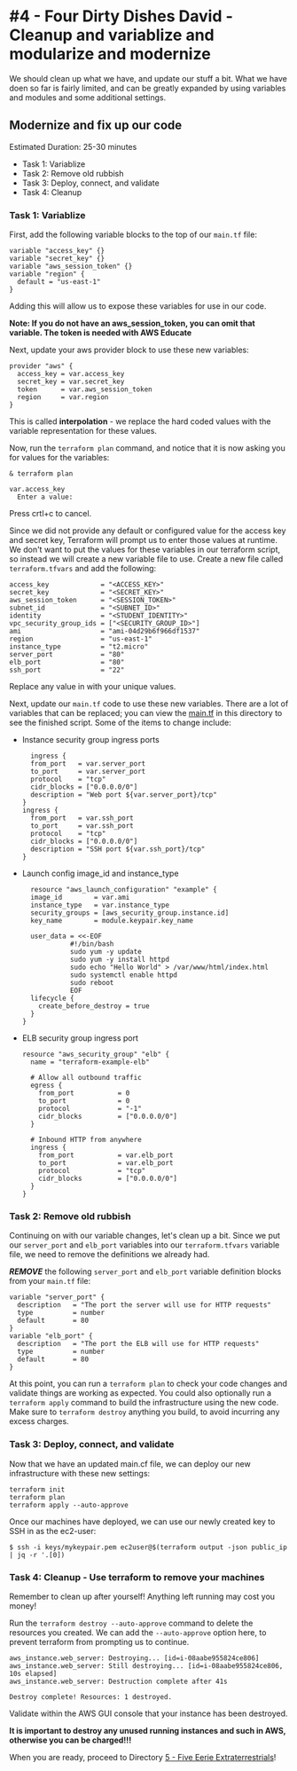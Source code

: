 # #4 - Four Dirty Dishes David - Cleanup and variablize and modularize and modernize

We should clean up what we have, and update our stuff a bit.  What we have doen so far is fairly limited, and can be greatly expanded by using variables and modules and some additional settings.

## Modernize and fix up our code

Estimated Duration: 25-30 minutes

- Task 1: Variablize
- Task 2: Remove old rubbish
- Task 3: Deploy, connect, and validate
- Task 4: Cleanup

### Task 1: Variablize

First, add the following variable blocks to the top of our `main.tf` file:
```hcl
variable "access_key" {}
variable "secret_key" {}
variable "aws_session_token" {}
variable "region" {
  default = "us-east-1"
}
```
Adding this will allow us to expose these variables for use in our code.

**Note: If you do not have an aws_session_token, you can omit that variable.  The token is needed with AWS Educate**

Next, update your aws provider block to use these new variables:
```hcl
provider "aws" {
  access_key = var.access_key
  secret_key = var.secret_key
  token      = var.aws_session_token
  region     = var.region
}
```
This is called **interpolation** - we replace the hard coded values with the variable representation for these values.

Now, run the `terraform plan` command, and notice that it is now asking you for values for the variables:
```
& terraform plan
```
```
var.access_key
  Enter a value:
```
Press crtl+c to cancel.

Since we did not provide any default or configured value for the access key and secret key, Terraform will prompt us to enter those values at runtime.  We don't want to put the values for these variables in our terraform script, so instead we will create a new variable file to use.  Create a new file called `terraform.tfvars` and add the following:
```hcl
access_key             = "<ACCESS_KEY>"
secret_key             = "<SECRET_KEY>"
aws_session_token      = "<SESSION_TOKEN>"
subnet_id              = "<SUBNET_ID>"
identity               = "<STUDENT_IDENTITY>"
vpc_security_group_ids = ["<SECURITY_GROUP_ID>"]
ami                    = "ami-04d29b6f966df1537"
region                 = "us-east-1"
instance_type          = "t2.micro"
server_port            = "80"
elb_port               = "80"
ssh_port               = "22"
```

Replace any value in <brackets> with your unique values.

Next, update our `main.tf` code to use these new variables.  There are a lot of variables that can be replaced; you can view the [main.tf](./main.tf) in this directory to see the finished script.  Some of the items to change include:
- Instance security group ingress ports
  ```hcl
    ingress {
    from_port   = var.server_port
    to_port     = var.server_port
    protocol    = "tcp"
    cidr_blocks = ["0.0.0.0/0"]
    description = "Web port ${var.server_port}/tcp"
  }
  ingress {
    from_port   = var.ssh_port
    to_port     = var.ssh_port
    protocol    = "tcp"
    cidr_blocks = ["0.0.0.0/0"]
    description = "SSH port ${var.ssh_port}/tcp"
  }
  ```

- Launch config image_id and instance_type
  ```hcl
    resource "aws_launch_configuration" "example" {
    image_id        = var.ami
    instance_type   = var.instance_type
    security_groups = [aws_security_group.instance.id]
    key_name        = module.keypair.key_name

    user_data = <<-EOF
              #!/bin/bash
              sudo yum -y update
              sudo yum -y install httpd
              sudo echo "Hello World" > /var/www/html/index.html
              sudo systemctl enable httpd
              sudo reboot
              EOF
    lifecycle {
      create_before_destroy = true
    }
  }
  ```

- ELB security group ingress port
  ```hcl
  resource "aws_security_group" "elb" {
    name = "terraform-example-elb"

    # Allow all outbound traffic
    egress {
      from_port           = 0
      to_port             = 0
      protocol            = "-1"
      cidr_blocks         = ["0.0.0.0/0"]
    }

    # Inbound HTTP from anywhere
    ingress {
      from_port           = var.elb_port
      to_port             = var.elb_port
      protocol            = "tcp"
      cidr_blocks         = ["0.0.0.0/0"]
    }
  }
  ```

### Task 2: Remove old rubbish

Continuing on with our variable changes, let's clean up a bit.  Since we put our `server_port` and `elb_port` variables into our `terraform.tfvars` variable file, we need to remove the definitions we already had.

***REMOVE*** the following `server_port` and `elb_port` variable definition blocks from your `main.tf` file:
```hcl
variable "server_port" {
  description   = "The port the server will use for HTTP requests"
  type          = number
  default       = 80
}
variable "elb_port" {
  description   = "The port the ELB will use for HTTP requests"
  type          = number
  default       = 80
}
```

At this point, you can run a `terraform plan` to check your code changes and validate things are working as expected.
You could also optionally run a `terraform apply` command to build the infrastructure using the new code.  Make sure to `terraform destroy` anything you build, to avoid incurring any excess charges.

### Task 3: Deploy, connect, and validate

Now that we have an updated main.cf file, we can deploy our new infrastructure with these new settings:

```shell
terraform init
terraform plan
terraform apply --auto-approve
```

Once our machines have deployed, we can use our newly created key to SSH in as the ec2-user:

`$ ssh -i keys/mykeypair.pem ec2user@$(terraform output -json public_ip | jq -r '.[0])`

### Task 4: Cleanup - Use terraform to remove your machines

Remember to clean up after yourself!  Anything left running may cost you money!

Run the `terraform destroy --auto-approve` command to delete the resources you created.  We can add the `--auto-approve` option here, to prevent terraform from prompting us to continue.

```text
aws_instance.web_server: Destroying... [id=i-08aabe955824ce806]
aws_instance.web_server: Still destroying... [id=i-08aabe955824ce806, 10s elapsed]
aws_instance.web_server: Destruction complete after 41s

Destroy complete! Resources: 1 destroyed.
```

Validate within the AWS GUI console that your instance has been destroyed.

**It is important to destroy any unused running instances and such in AWS, otherwise you can be charged!!!**

When you are ready, proceed to Directory [5 - Five Eerie Extraterrestrials](../5-five-eerie-extraterrestrials)!
